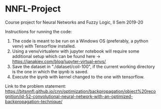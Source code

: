 # NNFL-Project
Course project for Neural Networks and Fuzzy Logic, II Sem 2019-20

Instructions for running the code:
  1. The code is meant to be run on a Windows OS (preferably, a python venv) with Tensorflow installed.
  2. Using a venv/virtualenv with jupyter notebook will require some additional setup which can be found here -> https://janakiev.com/blog/jupyter-virtual-envs/
  3. Save the dataset in "./dataset/coil-100", if the current working directory is the one in which the ipynb is saved.
  4. Execute the ipynb with kernel changed to the one with tensorflow.
  
  Link to the problem statement:
  https://bitsnnfl.github.io/cnn/optimization/backpropagation/object%20recognition/id-52-convolutional-neural-network-with-an-optimized-backpropagation-technique/
  
